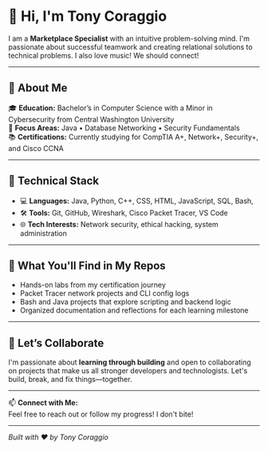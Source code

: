 # 👋 Hi, I'm Tony Coraggio

I am a **Marketplace Specialist** with an intuitive problem-solving mind. I'm passionate about successful teamwork and creating relational solutions to technical problems. I also love music! We should connect!

---

## 🚀 About Me

🎓 **Education:** Bachelor’s in Computer Science with a Minor in Cybersecurity from Central Washington University  
🔐 **Focus Areas:** Java • Database Networking • Security Fundamentals  
📚 **Certifications:** Currently studying for CompTIA A+, Network+, Security+, and Cisco CCNA  

---

## 🧰 Technical Stack

- 💻 **Languages:** Java, Python, C++, CSS, HTML, JavaScript, SQL, Bash, 
- 🛠️ **Tools:** Git, GitHub, Wireshark, Cisco Packet Tracer, VS Code
- 🌐 **Tech Interests:** Network security, ethical hacking, system administration

---

## 🧪 What You'll Find in My Repos

- Hands-on labs from my certification journey
- Packet Tracer network projects and CLI config logs
- Bash and Java projects that explore scripting and backend logic
- Organized documentation and reflections for each learning milestone

---

## 🤝 Let’s Collaborate

I'm passionate about **learning through building** and open to collaborating on projects that make us all stronger developers and technologists. Let's build, break, and fix things—together.

---

📫 **Connect with Me:**  
Feel free to reach out or follow my progress! I don't bite! 

---

*Built with ❤️ by Tony Coraggio*
